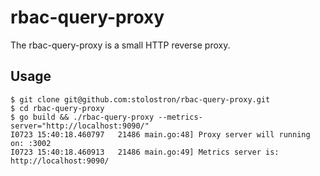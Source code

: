 # rbac-query-proxy

The rbac-query-proxy is a small HTTP reverse proxy.

## Usage

```
$ git clone git@github.com:stolostron/rbac-query-proxy.git
$ cd rbac-query-proxy
$ go build && ./rbac-query-proxy --metrics-server="http://localhost:9090/"
I0723 15:40:18.460797   21486 main.go:48] Proxy server will running on: :3002
I0723 15:40:18.460913   21486 main.go:49] Metrics server is: http://localhost:9090/
```